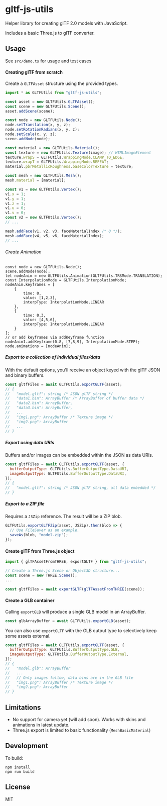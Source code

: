 gltf-js-utils
=============

Helper library for creating glTF 2.0 models with JavaScript.

Includes a basic Three.js to glTF converter.

## Usage
See `src/demo.ts` for usage and test cases

#### Creating glTF from scratch

Create a `GLTFAsset` structure using the provided types.

```javascript
import * as GLTFUtils from "gltf-js-utils";

const asset = new GLTFUtils.GLTFAsset();
const scene = new GLTFUtils.Scene();
asset.addScene(scene);

const node = new GLTFUtils.Node();
node.setTranslation(x, y, z);
node.setRotationRadians(x, y, z);
node.setScale(x, y, z);
scene.addNode(node);

const material = new GLTFUtils.Material();
const texture = new GLTFUtils.Texture(image); // HTMLImageElement
texture.wrapS = GLTFUtils.WrappingMode.CLAMP_TO_EDGE;
texture.wrapT = GLTFUtils.WrappingMode.REPEAT;
material.pbrMetallicRoughness.baseColorTexture = texture;

const mesh = new GLTFUtils.Mesh();
mesh.material = [material];

const v1 = new GLTFUtils.Vertex();
v1.x = 1;
v1.y = 1;
v1.z = 1;
v1.u = 0;
v1.v = 0;
const v2 = new GLTFUtils.Vertex();
// ...

mesh.addFace(v1, v2, v3, faceMaterialIndex /* 0 */);
mesh.addFace(v4, v5, v6, faceMaterialIndex);
// ...
```

###### Create Animation
```
const node = new GLTFUtils.Node();
scene.addNode(node);
let nodeAnim = new GLTFUtils.Animation(GLTFUtils.TRSMode.TRANSLATION);
const InterpolationMode = GLTFUtils.InterpolationMode;
nodeAnim.keyframes = [
    {
        time: 0,
        value: [1,2,3],
        interpType: InterpolationMode.LINEAR
    },
    {
        time: 0.3,
        value: [4,5,6],
        interpType: InterpolationMode.LINEAR
    }
];
// or add keyframes via addKeyframe function
nodeAnim1.addKeyframe(0.8, [7,8,9], InterpolationMode.STEP);
node.animations = [nodeAnim];
```

##### Export to a collection of individual files/data

With the default options, you'll receive an object keyed with the glTF JSON and binary buffers.

```javascript
const gltfFiles = await GLTFUtils.exportGLTF(asset);
// {
//   "model.gltf": string /* JSON glTF string */
//   "data1.bin": ArrayBuffer /* ArrayBuffer of buffer data */
//   "data2.bin": ArrayBuffer,
//   "data3.bin": ArrayBuffer,
//   ...
//   "img1.png": ArrayBuffer /* Texture image */
//   "img2.png": ArrayBuffer
//   ...
// }
```

##### Export using data URIs

Buffers and/or images can be embedded within the JSON as data URIs.

```javascript
const gltfFiles = await GLTFUtils.exportGLTF(asset, {
  bufferOutputType: GLTFUtils.BufferOutputType.DataURI,
  imageOutputType: GLTFUtils.BufferOutputType.DataURI,
});
// {
//   "model.gltf": string /* JSON glTF string, all data embedded */
// }
```

##### Export to a ZIP file

Requires a `JSZip` reference. The result will be a ZIP blob.

```javascript
GLTFUtils.exportGLTFZip(asset, JSZip).then(blob => {
  // Use FileSaver as an example.
  saveAs(blob, "model.zip");
});
```

#### Create glTF from Three.js object

```javascript
import { glTFAssetFromTHREE, exportGLTF } from "gltf-js-utils";

// Create a Three.js Scene or Object3D structure...
const scene = new THREE.Scene();
...

const gltfFiles = await exportGLTF(glTFAssetFromTHREE(scene));
```

#### Create a GLB container

Calling `exportGLB` will produce a single GLB model in an ArrayBuffer.

```javascript
const glbArrayBuffer = await GLTFUtils.exportGLB(asset);
```

You can also use `exportGLTF` with the GLB output type to selectively keep some assets external.

```javascript
const gltfFiles = await GLTFUtils.exportGLTF(asset, {
  bufferOutputType: GLTFUtils.BufferOutputType.GLB,
  imageOutputType: GLTFUtils.BufferOutputType.External,
});
// {
//   "model.glb": ArrayBuffer
//   ...
//   // Only images follow, data bins are in the GLB file
//   "img1.png": ArrayBuffer /* Texture image */
//   "img2.png": ArrayBuffer
// }
```

## Limitations
* No support for camera yet (will add soon). Works with skins and animations in latest update.
* Three.js export is limited to basic functionality (`MeshBasicMaterial`)

## Development

To build:

    npm install
    npm run build

## License

MIT

